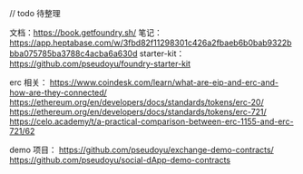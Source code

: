 // todo 待整理

文档：https://book.getfoundry.sh/
笔记：https://app.heptabase.com/w/3fbd82f11298301c426a2fbaeb6b0bab9322bbba075785ba3788c4acba6a630d
starter-kit：https://github.com/pseudoyu/foundry-starter-kit

erc 相关：
https://www.coindesk.com/learn/what-are-eip-and-erc-and-how-are-they-connected/
https://ethereum.org/en/developers/docs/standards/tokens/erc-20/
https://ethereum.org/en/developers/docs/standards/tokens/erc-721/
https://celo.academy/t/a-practical-comparison-between-erc-1155-and-erc-721/62

demo 项目：
https://github.com/pseudoyu/exchange-demo-contracts/
https://github.com/pseudoyu/social-dApp-demo-contracts


